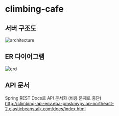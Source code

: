 # climbing-cafe

## 서버 구조도

![architecture](https://github.com/peeerr/climbing-cafe/assets/103200144/726f805e-66c5-4af1-a9dd-b9e044080f36)

## ER 다이어그램

![erd](https://github.com/peeerr/climbing-cafe/assets/103200144/14ec17a0-73d4-4a26-b98b-4520769ee316)

## API 문서

Spring REST Docs로 API 문서화 (비용 문제로 중단) <br>
http://climbing-api-env.eba-pmskmvpv.ap-northeast-2.elasticbeanstalk.com/docs/index.html
